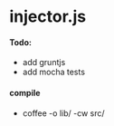 # injector.js 

#### Todo: 
* add gruntjs 
* add mocha tests 

#### compile 
* coffee -o lib/ -cw src/

